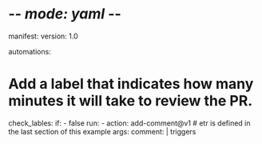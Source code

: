 # -*- mode: yaml -*-

manifest:
  version: 1.0

automations:
  # Add a label that indicates how many minutes it will take to review the PR.
  check_lables: 
    if:
      -  false
    run:
      - action: add-comment@v1
      # etr is defined in the last section of this example
        args:
          comment: |
            triggers
